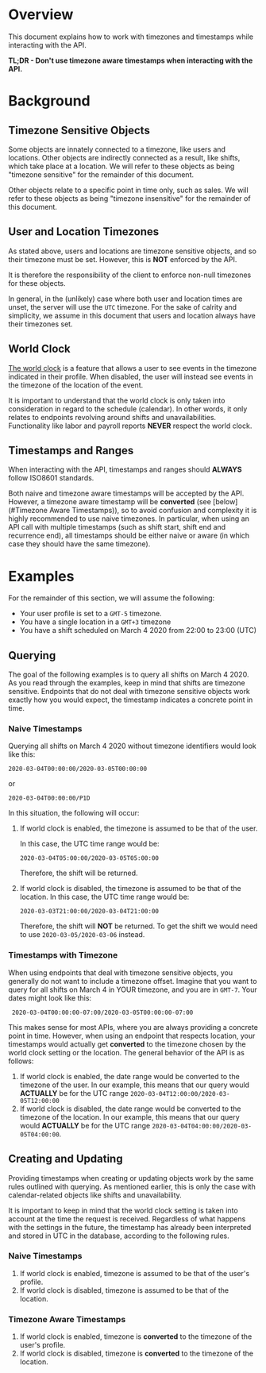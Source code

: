 # Overview

This document explains how to work with timezones and timestamps while interacting with the API.

**TL;DR - Don't use timezone aware timestamps when interacting with the API.**

# Background

## Timezone Sensitive Objects

Some objects are innately connected to a timezone, like users and locations. Other objects are indirectly connected as a 
result, like shifts, which take place at a location. We will refer to these objects as being "timezone sensitive" for 
the remainder of this document.

Other objects relate to a specific point in time only, such as sales. We will refer to these objects as being 
"timezone insensitive" for the remainder of this document.


## User and Location Timezones
As stated above, users and locations are timezone sensitive objects, and so their timezone must be set.
However, this is **NOT** enforced by the API.

It is therefore the responsibility of the client to enforce non-null timezones for these objects.

In general, in the (unlikely) case where both user and location times are unset, the server will use the `UTC` timezone.
For the sake of calrity and simplicity, we assume in this document that users and location always have their timezones
set.

## World Clock

[The world clock](https://support.getsling.com/en/articles/2016187-does-sling-convert-shift-times-based-on-different-time-zones)
 is a feature that allows a user to see events in the timezone indicated in their profile. When disabled, the user will 
instead see events in the timezone of the location of the event.

It is important to understand that the world clock is only taken into consideration in regard to the schedule 
(calendar). In other words, it only relates to endpoints revolving around shifts and unavailabilities. Functionality 
like labor and payroll reports **NEVER** respect the world clock.

## Timestamps and Ranges

When interacting with the API, timestamps and ranges should **ALWAYS** follow ISO8601 standards.

Both naive and timezone aware timestamps will be accepted by the API. However, a timezone aware timestamp will be
**converted** (see [below](#Timezone Aware Timestamps)), so to avoid confusion and complexity it is highly recommended 
to use naive timezones. In particular, when using an API call with multiple timestamps (such as shift start, shift end 
and recurrence end), all timestamps should be either naive or aware (in which case they should have the same timezone).

# Examples

For the remainder of this section, we will assume the following:
* Your user profile is set to a `GMT-5` timezone.
* You have a single location in a `GMT+3` timezone
* You have a shift scheduled on March 4 2020 from 22:00 to 23:00 (UTC)

## Querying

The goal of the following examples is to query all shifts on March 4 2020.
As you read through the examples, keep in mind that shifts are timezone sensitive.
Endpoints that do not deal with timezone sensitive objects work exactly how you would
expect, the timestamp indicates a concrete point in time.

### Naive Timestamps

Querying all shifts on March 4 2020 without timezone identifiers would look like this:

```
2020-03-04T00:00:00/2020-03-05T00:00:00
```
or
```
2020-03-04T00:00:00/P1D
```

In this situation, the following will occur:

1. If world clock is enabled, the timezone is assumed to be that of the user.
   
   In this case, the UTC time range would be:
   ```
   2020-03-04T05:00:00/2020-03-05T05:00:00
   ```
   Therefore, the shift will be returned.
2. If world clock is disabled, the timezone is assumed to be that of the location. 
   In this case, the UTC time range would be:
   ```
   2020-03-03T21:00:00/2020-03-04T21:00:00
   ```
   Therefore, the shift will **NOT** be returned. To get the shift we would need to use `2020-03-05/2020-03-06`
   instead.

### Timestamps with Timezone

When using endpoints that deal with timezone sensitive objects, you generally do not
want to include a timezone offset. Imagine that you want to query for all shifts
on March 4 in YOUR timezone, and you are in `GMT-7`. Your dates might look like this:

```
 2020-03-04T00:00:00-07:00/2020-03-05T00:00:00-07:00
```

This makes sense for most APIs, where you are always providing a concrete point in time.
However, when using an endpoint that respects location, your timestamps would
actually get **converted** to the timezone chosen by the world clock setting or the location.
The general behavior of the API is as follows:

1. If world clock is enabled, the date range would be converted to the timezone of the user. 
   In our example, this means that our query would **ACTUALLY** be for the UTC range
   `2020-03-04T12:00:00/2020-03-05T12:00:00`
2. If world clock is disabled,  the date range would be converted to the timezone of the 
   location. In our example, this means that our query would **ACTUALLY** be for the UTC range
   `2020-03-04T04:00:00/2020-03-05T04:00:00`.
   
## Creating and Updating

Providing timestamps when creating or updating objects work by the same rules outlined
with querying. As mentioned earlier, this is only the case with calendar-related
objects like shifts and unavailability.

It is important to keep in mind that the world clock setting is taken into account
at the time the request is received. Regardless of what happens with the settings
in the future, the timestamp has already been interpreted and stored in UTC in
the database, according to the following rules.

### Naive Timestamps

1. If world clock is enabled, timezone is assumed to be that of the user's profile.
2. If world clock is disabled, timezone is assumed to be that of the location.

### Timezone Aware Timestamps

1. If world clock is enabled, timezone is **converted** to the timezone of the user's profile.
2. If world clock is disabled, timezone is **converted** to the timezone of the location.
